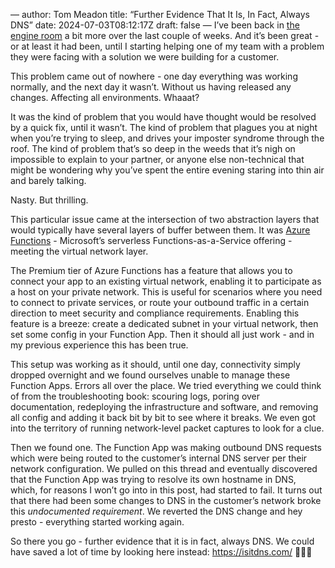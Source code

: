 —
author: Tom Meadon
title: “Further Evidence That It Is, In Fact, Always DNS”
date: 2024-07-03T08:12:17Z
draft: false
—
I’ve been back in [the engine room](https://architectelevator.com/) a bit more over the last couple of weeks. And it’s been great - or at least it had been, until I starting helping one of my team with a problem they were facing with a solution we were building for a customer.  

This problem came out of nowhere - one day everything was working normally, and the next day it wasn’t. Without us having released any changes. Affecting all environments. Whaaat?

It was the kind of problem that you would have thought would be resolved by a quick fix, until it wasn’t. The kind of problem that plagues you at night when you’re trying to sleep, and drives your imposter syndrome through the roof. The kind of problem that’s so deep in the weeds that it’s nigh on impossible to explain to your partner, or anyone else non-technical that might be wondering why you’ve spent the entire evening staring into thin air and barely talking. 

Nasty. But thrilling. 

This particular issue came at the intersection of two abstraction layers that would typically have several layers of buffer between them. It was [Azure Functions](https://learn.microsoft.com/en-us/azure/azure-functions/functions-overview) - Microsoft’s serverless Functions-as-a-Service offering - meeting the virtual network layer. 

The Premium tier of Azure Functions has a feature that allows you to connect your app to an existing virtual network, enabling it to participate as a host on your private network. This is useful for scenarios where you need to connect to private services, or route your outbound traffic in a certain direction to meet security and compliance requirements. Enabling this feature is a breeze: create a dedicated subnet in your virtual network, then set some config in your Function App. Then it should all just work - and in my previous experience this has been true. 

This setup was working as it should, until one day, connectivity simply dropped overnight and we found ourselves unable to manage these Function Apps. Errors all over the place. We tried everything we could think of from the troubleshooting book: scouring logs, poring over documentation, redeploying the infrastructure and software, and removing all config and adding it back bit by bit to see where it breaks. We even got into the territory of running network-level packet captures to look for a clue. 

Then we found one. The Function App was making outbound DNS requests which were being routed to the customer’s internal DNS server per their network configuration. We pulled on this thread and eventually discovered that the Function App was trying to resolve its own hostname in DNS, which, for reasons I won’t go into in this post, had started to fail. It turns out that there had been some changes to DNS in the customer’s network broke this *undocumented requirement*. We reverted the DNS change and hey presto - everything started working again. 

So there you go - further evidence that it is in fact, always DNS. We could have saved a lot of time by looking here instead: https://isitdns.com/ 🤷🏼‍♂️


